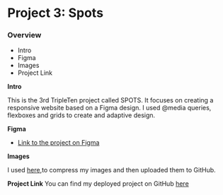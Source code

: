 # Project 3: Spots

### Overview

- Intro
- Figma
- Images
- Project Link

**Intro**

This is the 3rd TripleTen project called SPOTS. It focuses on creating a responsive website based on a Figma design. I used @media queries, flexboxes and grids to create and adaptive design.

**Figma**

- [Link to the project on Figma](https://www.figma.com/file/BBNm2bC3lj8QQMHlnqRsga/Sprint-3-Project-%E2%80%94-Spots?type=design&node-id=2%3A60&mode=design&t=afgNFybdorZO6cQo-1)

**Images**

I used [here](https://tinypng.com/),to compress my images and then uploaded them to GitHub.

**Project Link**
You can find my deployed project on GitHub [here](https://russellm-nyc.github.io/se_project_spots/index.html)
